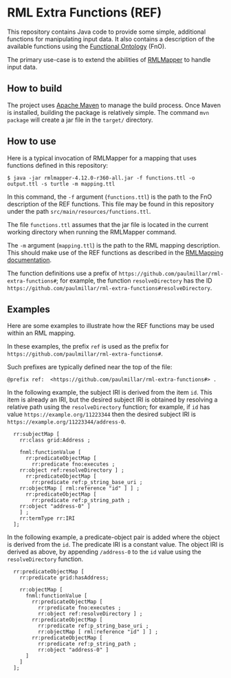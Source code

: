 # RML Extra Functions (REF)

This repository contains Java code to provide some simple, additional
functions for manipulating input data.  It also contains a description
of the available functions using the [Functional
Ontology](https://fno.io/) (FnO).

The primary use-case is to extend the abilities of
[RMLMapper](https://github.com/RMLio/rmlmapper-java) to handle input
data.

## How to build

The project uses [Apache Maven](https://maven.apache.org/) to manage
the build process.  Once Maven is installed, building the package is
relatively simple.  The command `mvn package` will create a jar file
in the `target/` directory.

## How to use

Here is a typical invocation of RMLMapper for a mapping that uses
functions defined in this repository:

```shell-session
$ java -jar rmlmapper-4.12.0-r360-all.jar -f functions.ttl -o output.ttl -s turtle -m mapping.ttl
```

In this command, the `-f` argument (`functions.ttl`) is the path to
the FnO description of the REF functions.  This file may be found in
this repository under the path `src/main/resources/functions.ttl`.

The file `functions.ttl` assumes that the jar file is located in the
current working directory when running the RMLMapper command.

The `-m` argument (`mapping.ttl`) is the path to the RML mapping
description.  This should make use of the REF functions as described
in the [RMLMapping
documentation](https://github.com/RMLio/rmlmapper-java#including-functions).

The function definitions use a prefix of
`https://github.com/paulmillar/rml-extra-functions#`; for example, the
function `resolveDirectory` has the ID
`https://github.com/paulmillar/rml-extra-functions#resolveDirectory`.


## Examples

Here are some examples to illustrate how the REF functions may be used
within an RML mapping.

In these examples, the prefix `ref` is used as the prefix for
`https://github.com/paulmillar/rml-extra-functions#`.

Such prefixes are typically defined near the top of the file:

```turtle
@prefix ref:  <https://github.com/paulmillar/rml-extra-functions#> .
```

In the following example, the subject IRI is derived from the item
`id`.  This item is already an IRI, but the desired subject IRI is
obtained by resolving a relative path using the `resolveDirectory`
function; for example, if `id` has value
`https://example.org/11223344` then the desired subject IRI is
`https://example.org/11223344/address-0`.

```turtle
  rr:subjectMap [
    rr:class grid:Address ;

    fnml:functionValue [
      rr:predicateObjectMap [
        rr:predicate fno:executes ;
	rr:object ref:resolveDirectory ] ;
      rr:predicateObjectMap [
        rr:predicate ref:p_string_base_uri ;
	rr:objectMap [ rml:reference "id" ] ] ;
      rr:predicateObjectMap [
        rr:predicate ref:p_string_path ;
	rr:object "address-0" ]
    ] ;
    rr:termType rr:IRI
  ];
```

In the following example, a predicate-object pair is added where the
object is derived from the `id`.  The predicate IRI is a constant
value.  The object IRI is derived as above, by appending `/address-0`
to the `id` value using the `resolveDirectory` function.

```turtle
  rr:predicateObjectMap [
    rr:predicate grid:hasAddress;

    rr:objectMap [
      fnml:functionValue [
        rr:predicateObjectMap [
          rr:predicate fno:executes ;
          rr:object ref:resolveDirectory ] ;
        rr:predicateObjectMap [
          rr:predicate ref:p_string_base_uri ;
          rr:objectMap [ rml:reference "id" ] ] ;
        rr:predicateObjectMap [
          rr:predicate ref:p_string_path ;
          rr:object "address-0" ]
      ]
    ]
  ];
```
